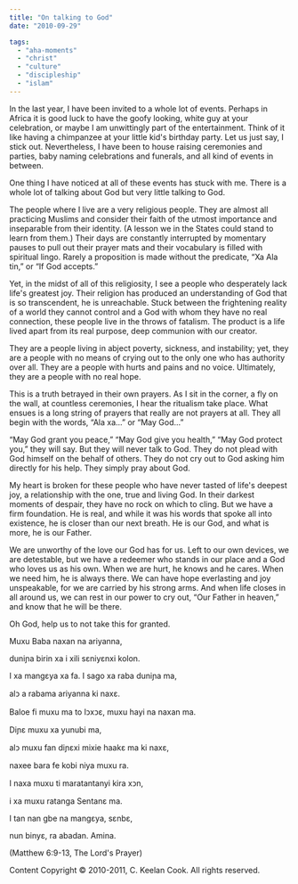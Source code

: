 ```yaml
---
title: "On talking to God"
date: "2010-09-29"

tags: 
  - "aha-moments"
  - "christ"
  - "culture"
  - "discipleship"
  - "islam"
---
```


In the last year, I have been invited to a whole lot of events. Perhaps in Africa it is good luck to have the goofy looking, white guy at your celebration, or maybe I am unwittingly part of the entertainment. Think of it like having a chimpanzee at your little kid's birthday party. Let us just say, I stick out. Nevertheless, I have been to house raising ceremonies and parties, baby naming celebrations and funerals, and all kind of events in between.

One thing I have noticed at all of these events has stuck with me. There is a whole lot of talking about God but very little talking to God.

The people where I live are a very religious people. They are almost all practicing Muslims and consider their faith of the utmost importance and inseparable from their identity. (A lesson we in the States could stand to learn from them.) Their days are constantly interrupted by momentary pauses to pull out their prayer mats and their vocabulary is filled with spiritual lingo. Rarely a proposition is made without the predicate, “Xa Ala tin,” or “If God accepts.”

Yet, in the midst of all of this religiosity, I see a people who desperately lack life's greatest joy. Their religion has produced an understanding of God that is so transcendent, he is unreachable. Stuck between the frightening reality of a world they cannot control and a God with whom they have no real connection, these people live in the throws of fatalism. The product is a life lived apart from its real purpose, deep communion with our creator.

They are a people living in abject poverty, sickness, and instability; yet, they are a people with no means of crying out to the only one who has authority over all. They are a people with hurts and pains and no voice. Ultimately, they are a people with no real hope.

This is a truth betrayed in their own prayers. As I sit in the corner, a fly on the wall, at countless ceremonies, I hear the ritualism take place. What ensues is a long string of prayers that really are not prayers at all. They all begin with the words, “Ala xa...” or “May God...”

“May God grant you peace,” “May God give you health,” “May God protect you,” they will say. But they will never talk to God. They do not plead with God himself on the behalf of others. They do not cry out to God asking him directly for his help. They simply pray about God.

My heart is broken for these people who have never tasted of life's deepest joy, a relationship with the one, true and living God. In their darkest moments of despair, they have no rock on which to cling. But we have a firm foundation. He is real, and while it was his words that spoke all into existence, he is closer than our next breath. He is our God, and what is more, he is our Father.

We are unworthy of the love our God has for us. Left to our own devices, we are detestable, but we have a redeemer who stands in our place and a God who loves us as his own. When we are hurt, he knows and he cares. When we need him, he is always there. We can have hope everlasting and joy unspeakable, for we are carried by his strong arms. And when life closes in all around us, we can rest in our power to cry out, “Our Father in heaven,” and know that he will be there.

Oh God, help us to not take this for granted.

Muxu Baba naxan na ariyanna,

duniɲa birin xa i xili sεniyεnxi kolon.

I xa mangεya xa fa. I sago xa raba duniɲa ma,

alᴐ a rabama ariyanna ki naxε.

Baloe fi muxu ma to lᴐxᴐε, muxu hayi na naxan ma.

Diɲε muxu xa yunubi ma,

alᴐ muxu fan diɲεxi mixie haakε ma ki naxε,

naxee bara fe kobi niya muxu ra.

I naxa muxu ti maratantanyi kira xᴐn,

i xa muxu ratanga Sentanε ma.

I tan nan gbe na mangεya, sεnbε,

nun binyε, ra abadan. Amina.

(Matthew 6:9-13, The Lord's Prayer)

Content Copyright © 2010-2011, C. Keelan Cook. All rights reserved.
